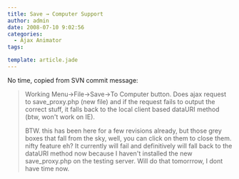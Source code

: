 ```yaml
---
title: Save → Computer Support
author: admin
date: 2008-07-10 9:02:56
categories:
  - Ajax Animator
tags: 

template: article.jade
---
```


No time, copied from SVN commit message:
> Working Menu-&gt;File-&gt;Save-&gt;To Computer button. Does ajax request to save_proxy.php (new file) and if the request fails to output the correct stuff, it falls back to the local client based dataURI method (btw, won't work on IE).> 
> 
> BTW. this has been here for a few revisions already, but those grey boxes that fall from the sky, well, you can click on them to close them. nifty feature eh?
It currently will fail and definitively will fall back to the dataURI method now because I haven't installed the new save_proxy.php on the testing server. Will do that tomorrrow, I dont have time now.
